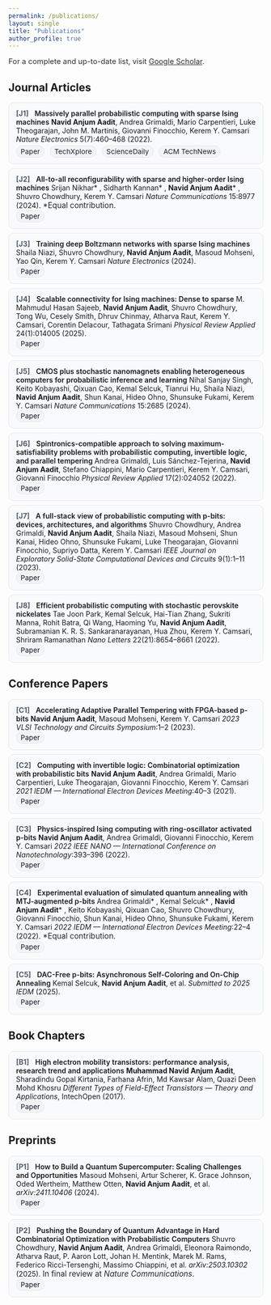 ```yaml
---
permalink: /publications/
layout: single
title: "Publications"
author_profile: true
---
```


<!-- Page-scoped styles only (no global side effects) -->
<style>
.section-h{margin-top:.5rem}
.pub-list{list-style:none;padding-left:0;margin:.4rem 0 1.2rem;}
.pub-list li{border:1px solid var(--footer-border,#e5e7eb);background:var(--footer-bg,#f8fafc);border-radius:10px;padding:12px 14px;margin:.5rem 0;}
.pub-id{display:inline-block;font-weight:700;margin-right:.5rem;color:#334155;opacity:.85;}
.pub-title{font-weight:600}
.pub-venue{font-style:italic}
.pub-notes{margin-top:.25rem;font-size:.95rem;opacity:.95}
.badges a{display:inline-block;margin-right:.4rem;text-decoration:none;border:1px solid var(--tag-border,#e5e7eb);background:var(--tag-bg,#f3f4f6);color:#111827;padding:3px 8px;border-radius:999px;font-size:.86rem}
.small-note{font-size:.92rem;opacity:.9;margin:.2rem 0 1rem}
html[data-theme="dark"] .pub-list li{border-color:#1f2937;background:#0b1220}
html[data-theme="dark"] .badges a{border-color:rgba(255,255,255,.22);background:rgba(255,255,255,.08);color:#e5e7eb}
</style>

<div class="small-note">
For a complete and up-to-date list, visit
<a href="{{ site.author.googlescholar | default: 'https://scholar.google.com' }}">Google Scholar</a>.
</div>

## Journal Articles

<ul class="pub-list">
  <li id="J1">
    <span class="pub-id">[J1]</span>
    <span class="pub-title">Massively parallel probabilistic computing with sparse Ising machines</span>  
    <span class="authors"><strong>Navid Anjum Aadit</strong>, Andrea Grimaldi, Mario Carpentieri, Luke Theogarajan, John M. Martinis, Giovanni Finocchio, Kerem Y. Camsari</span>  
    <span class="pub-venue"><em>Nature Electronics</em></span> 5(7):460–468 (2022).
    <div class="badges pub-notes">
      <a href="https://www.nature.com/articles/s41928-022-00774-2">Paper</a>
      <a href="https://techxplore.com/news/2022-06-fast-energy-efficient-sparse-ising-machine.html">TechXplore</a>
      <a href="https://www.sciencedaily.com/releases/2022/06/220613193453.htm">ScienceDaily</a>
      <a href="https://technews.acm.org/archives.cfm?fo=2022-06-jun/jun-15-2022.html">ACM TechNews</a>
    </div>
  </li>

  <li id="J2">
    <span class="pub-id">[J2]</span>
    <span class="pub-title">All-to-all reconfigurability with sparse and higher-order Ising machines</span>  
    <span class="authors">Srijan Nikhar* , Sidharth Kannan* , <strong>Navid Anjum Aadit</strong>* , Shuvro Chowdhury, Kerem Y. Camsari</span>  
    <span class="pub-venue"><em>Nature Communications</em></span> 15:8977 (2024). <span class="pub-notes">*Equal contribution.</span>
    <div class="badges"><a href="https://www.nature.com/articles/s41467-024-53270-w">Paper</a></div>
  </li>

  <li id="J3">
    <span class="pub-id">[J3]</span>
    <span class="pub-title">Training deep Boltzmann networks with sparse Ising machines</span>  
    <span class="authors">Shaila Niazi, Shuvro Chowdhury, <strong>Navid Anjum Aadit</strong>, Masoud Mohseni, Yao Qin, Kerem Y. Camsari</span>  
    <span class="pub-venue"><em>Nature Electronics</em></span> (2024).
    <div class="badges"><a href="https://www.nature.com/articles/s41928-024-01182-4">Paper</a></div>
  </li>

  <li id="J4">
    <span class="pub-id">[J4]</span>
    <span class="pub-title">Scalable connectivity for Ising machines: Dense to sparse</span>  
    <span class="authors">M. Mahmudul Hasan Sajeeb, <strong>Navid Anjum Aadit</strong>, Shuvro Chowdhury, Tong Wu, Cesely Smith, Dhruv Chinmay, Atharva Raut, Kerem Y. Camsari, Corentin Delacour, Tathagata Srimani</span>  
    <span class="pub-venue"><em>Physical Review Applied</em></span> 24(1):014005 (2025).
    <div class="badges"><a href="https://journals.aps.org/prapplied/abstract/10.1103/kx8m-5h3h">Paper</a></div>
  </li>

  <li id="J5">
    <span class="pub-id">[J5]</span>
    <span class="pub-title">CMOS plus stochastic nanomagnets enabling heterogeneous computers for probabilistic inference and learning</span>  
    <span class="authors">Nihal Sanjay Singh, Keito Kobayashi, Qixuan Cao, Kemal Selcuk, Tianrui Hu, Shaila Niazi, <strong>Navid Anjum Aadit</strong>, Shun Kanai, Hideo Ohno, Shunsuke Fukami, Kerem Y. Camsari</span>  
    <span class="pub-venue"><em>Nature Communications</em></span> 15:2685 (2024).
    <div class="badges"><a href="https://www.nature.com/articles/s41467-024-46645-6">Paper</a></div>
  </li>

  <li id="J6">
    <span class="pub-id">[J6]</span>
    <span class="pub-title">Spintronics-compatible approach to solving maximum-satisfiability problems with probabilistic computing, invertible logic, and parallel tempering</span>  
    <span class="authors">Andrea Grimaldi, Luis Sánchez-Tejerina, <strong>Navid Anjum Aadit</strong>, Stefano Chiappini, Mario Carpentieri, Kerem Y. Camsari, Giovanni Finocchio</span>  
    <span class="pub-venue"><em>Physical Review Applied</em></span> 17(2):024052 (2022).
    <div class="badges"><a href="https://journals.aps.org/prapplied/abstract/10.1103/PhysRevApplied.17.024052">Paper</a></div>
  </li>

  <li id="J7">
    <span class="pub-id">[J7]</span>
    <span class="pub-title">A full-stack view of probabilistic computing with p-bits: devices, architectures, and algorithms</span>  
    <span class="authors">Shuvro Chowdhury, Andrea Grimaldi, <strong>Navid Anjum Aadit</strong>, Shaila Niazi, Masoud Mohseni, Shun Kanai, Hideo Ohno, Shunsuke Fukami, Luke Theogarajan, Giovanni Finocchio, Supriyo Datta, Kerem Y. Camsari</span>  
    <span class="pub-venue"><em>IEEE Journal on Exploratory Solid-State Computational Devices and Circuits</em></span> 9(1):1–11 (2023).
    <div class="badges"><a href="https://ieeexplore.ieee.org/document/10068500">Paper</a></div>
  </li>

  <li id="J8">
    <span class="pub-id">[J8]</span>
    <span class="pub-title">Efficient probabilistic computing with stochastic perovskite nickelates</span>  
    <span class="authors">Tae Joon Park, Kemal Selcuk, Hai-Tian Zhang, Sukriti Manna, Rohit Batra, Qi Wang, Haoming Yu, <strong>Navid Anjum Aadit</strong>, Subramanian K. R. S. Sankaranarayanan, Hua Zhou, Kerem Y. Camsari, Shriram Ramanathan</span>  
    <span class="pub-venue"><em>Nano Letters</em></span> 22(21):8654–8661 (2022).
    <div class="badges"><a href="https://pubs.acs.org/doi/full/10.1021/acs.nanolett.2c03223">Paper</a></div>
  </li>
</ul>

## Conference Papers

<ul class="pub-list">
  <li id="C1">
    <span class="pub-id">[C1]</span>
    <span class="pub-title">Accelerating Adaptive Parallel Tempering with FPGA-based p-bits</span>  
    <span class="authors"><strong>Navid Anjum Aadit</strong>, Masoud Mohseni, Kerem Y. Camsari</span>  
    <span class="pub-venue"><em>2023 VLSI Technology and Circuits Symposium</em></span>:1–2 (2023).
    <div class="badges"><a href="https://ieeexplore.ieee.org/document/10185207">Paper</a></div>
  </li>

  <li id="C2">
    <span class="pub-id">[C2]</span>
    <span class="pub-title">Computing with invertible logic: Combinatorial optimization with probabilistic bits</span>  
    <span class="authors"><strong>Navid Anjum Aadit</strong>, Andrea Grimaldi, Mario Carpentieri, Luke Theogarajan, Giovanni Finocchio, Kerem Y. Camsari</span>  
    <span class="pub-venue"><em>2021 IEDM — International Electron Devices Meeting</em></span>:40–3 (2021).
    <div class="badges"><a href="https://ieeexplore.ieee.org/document/9720514">Paper</a></div>
  </li>

  <li id="C3">
    <span class="pub-id">[C3]</span>
    <span class="pub-title">Physics-inspired Ising computing with ring-oscillator activated p-bits</span>  
    <span class="authors"><strong>Navid Anjum Aadit</strong>, Andrea Grimaldi, Giovanni Finocchio, Kerem Y. Camsari</span>  
    <span class="pub-venue"><em>2022 IEEE NANO — International Conference on Nanotechnology</em></span>:393–396 (2022).
    <div class="badges"><a href="https://ieeexplore.ieee.org/document/9928681">Paper</a></div>
  </li>

  <li id="C4">
    <span class="pub-id">[C4]</span>
    <span class="pub-title">Experimental evaluation of simulated quantum annealing with MTJ-augmented p-bits</span>  
    <span class="authors">Andrea Grimaldi* , Kemal Selcuk* , <strong>Navid Anjum Aadit</strong>* , Keito Kobayashi, Qixuan Cao, Shuvro Chowdhury, Giovanni Finocchio, Shun Kanai, Hideo Ohno, Shunsuke Fukami, Kerem Y. Camsari</span>  
    <span class="pub-venue"><em>2022 IEDM — International Electron Devices Meeting</em></span>:22–4 (2022). <span class="pub-notes">*Equal contribution.</span>
    <div class="badges"><a href="https://ieeexplore.ieee.org/document/10019530">Paper</a></div>
  </li>

  <li id="C5">
    <span class="pub-id">[C5]</span>
    <span class="pub-title">DAC-Free p-bits: Asynchronous Self-Coloring and On-Chip Annealing</span>  
    <span class="authors">Kemal Selcuk, <strong>Navid Anjum Aadit</strong>, et al.</span>  
    <span class="pub-venue">Submitted to <em>2025 IEDM</em></span> (2025).
    <div class="badges"><a href="#">Paper</a></div>
  </li>
</ul>

## Book Chapters

<ul class="pub-list">
  <li id="B1">
    <span class="pub-id">[B1]</span>
    <span class="pub-title">High electron mobility transistors: performance analysis, research trend and applications</span>  
    <span class="authors"><strong>Muhammad Navid Anjum Aadit</strong>, Sharadindu Gopal Kirtania, Farhana Afrin, Md Kawsar Alam, Quazi Deen Mohd Khosru</span>  
    <span class="pub-venue"><em>Different Types of Field-Effect Transistors — Theory and Applications</em></span>, IntechOpen (2017).
    <div class="badges"><a href="https://www.intechopen.com/chapters/54563">Paper</a></div>
  </li>
</ul>

## Preprints

<ul class="pub-list">
  <li id="P1">
    <span class="pub-id">[P1]</span>
    <span class="pub-title">How to Build a Quantum Supercomputer: Scaling Challenges and Opportunities</span>  
    <span class="authors">Masoud Mohseni, Artur Scherer, K. Grace Johnson, Oded Wertheim, Matthew Otten, <strong>Navid Anjum Aadit</strong>, et al.</span>  
    <span class="pub-venue"><em>arXiv:2411.10406</em></span> (2024).
    <div class="badges"><a href="https://arxiv.org/abs/2411.10406">Paper</a></div>
  </li>

  <li id="P2">
    <span class="pub-id">[P2]</span>
    <span class="pub-title">Pushing the Boundary of Quantum Advantage in Hard Combinatorial Optimization with Probabilistic Computers</span>  
    <span class="authors">Shuvro Chowdhury, <strong>Navid Anjum Aadit</strong>, Andrea Grimaldi, Eleonora Raimondo, Atharva Raut, P. Aaron Lott, Johan H. Mentink, Marek M. Rams, Federico Ricci-Tersenghi, Massimo Chiappini, et al.</span>  
    <span class="pub-venue"><em>arXiv:2503.10302</em></span> (2025). <span class="pub-notes">In final review at <em>Nature Communications</em>.</span>
    <div class="badges"><a href="https://arxiv.org/abs/2503.10302">Paper</a></div>
  </li>
</ul>
